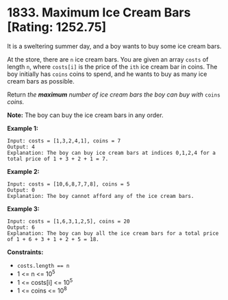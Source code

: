 # 1833. Maximum Ice Cream Bars [Rating: 1252.75]

It is a sweltering summer day, and a boy wants to buy some ice cream bars.

At the store, there are `n` ice cream bars. You are given an array `costs` of length `n`, where `costs[i]` is the price of the `ith` ice cream bar in coins. The boy initially has `coins` coins to spend, and he wants to buy as many ice cream bars as possible. 

Return *the **maximum** number of ice cream bars the boy can buy with* `coins` *coins.*

**Note:** The boy can buy the ice cream bars in any order.

 

**Example 1:**

```
Input: costs = [1,3,2,4,1], coins = 7
Output: 4
Explanation: The boy can buy ice cream bars at indices 0,1,2,4 for a total price of 1 + 3 + 2 + 1 = 7.
```

**Example 2:**

```
Input: costs = [10,6,8,7,7,8], coins = 5
Output: 0
Explanation: The boy cannot afford any of the ice cream bars.
```

**Example 3:**

```
Input: costs = [1,6,3,1,2,5], coins = 20
Output: 6
Explanation: The boy can buy all the ice cream bars for a total price of 1 + 6 + 3 + 1 + 2 + 5 = 18.
```

 

**Constraints:**

- `costs.length == n`
- 1 <= n <= 10<sup>5</sup>
- 1 <= costs[i] <= 10<sup>5</sup>
- 1 <= coins <= 10<sup>8</sup>